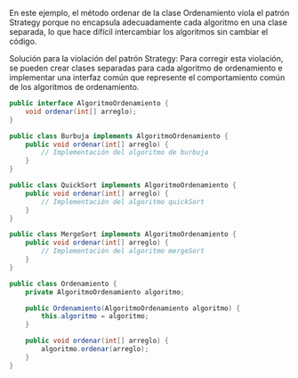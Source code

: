 En este ejemplo, el método ordenar de la clase Ordenamiento viola el patrón Strategy porque no encapsula adecuadamente cada algoritmo en una clase separada, lo que hace difícil intercambiar los algoritmos sin cambiar el código.

Solución para la violación del patrón Strategy:
Para corregir esta violación, se pueden crear clases separadas para cada algoritmo de ordenamiento e implementar una interfaz común que represente el comportamiento común de los algoritmos de ordenamiento.

```java
public interface AlgoritmoOrdenamiento {
    void ordenar(int[] arreglo);
}

public class Burbuja implements AlgoritmoOrdenamiento {
    public void ordenar(int[] arreglo) {
        // Implementación del algoritmo de burbuja
    }
}

public class QuickSort implements AlgoritmoOrdenamiento {
    public void ordenar(int[] arreglo) {
        // Implementación del algoritmo quickSort
    }
}

public class MergeSort implements AlgoritmoOrdenamiento {
    public void ordenar(int[] arreglo) {
        // Implementación del algoritmo mergeSort
    }
}

public class Ordenamiento {
    private AlgoritmoOrdenamiento algoritmo;

    public Ordenamiento(AlgoritmoOrdenamiento algoritmo) {
        this.algoritmo = algoritmo;
    }

    public void ordenar(int[] arreglo) {
        algoritmo.ordenar(arreglo);
    }
}
```